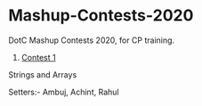 # Mashup-Contests-2020
DotC Mashup Contests 2020, for CP training. 

1. [Contest 1](https://vjudge.net/contest/381457)

Strings and Arrays

Setters:- Ambuj, Achint, Rahul
